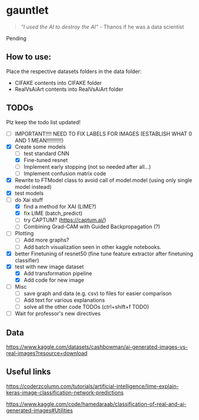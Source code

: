 # gauntlet
> _"I used the AI to destroy the AI"_
\- Thanos if he was a data scientist

Pending

## How to use:
Place the respective datasets folders in the data folder:
- CIFAKE contents into CIFAKE folder
- RealVsAiArt contents into RealVsAiArt folder

## TODOs
Plz keep the todo list updated!
- [ ] IMPORTANT!!!! NEED TO FIX LABELS FOR IMAGES (ESTABLISH WHAT 0 AND 1 MEAN!!!!!!!!!!)
- [x] Create some models
    - [ ] test standard CNN
    - [x] Fine-tuned resnet
    - [ ] Implement early stopping (not so needed after all...)
    - [ ] Implement confusion matrix code
- [x] Rewrite to FTModel class to avoid call of model.model (using only single model instead)
- [x] test models
- [ ] do Xai stuff
    - [x] find a method for XAI (LIME?)
    - [x] fix LIME (batch_predict)
    - [ ] try CAPTUM? (https://captum.ai/)
    - [ ] Combining Grad-CAM with Guided Backpropagation (?)
- [ ] Plotting
    - [ ] Add more graphs?
    - [ ] Add batch visualization seen in other kaggle notebooks.
- [x] better Finetuning of resnet50 (fine tune feature extractor after finetuning classifier)
- [x] test with new image dataset
    - [x] Add transformation pipeline
    - [x] Add code for new image
- [ ] Misc
    - [ ] save graph and data (e.g. csv) to files for easier comparison
    - [ ] Add text for various explanations
    - [ ] solve all the other code TODOs (ctrl+shift+f TODO)

- [ ] Wait for professor's new directives

## Data
https://www.kaggle.com/datasets/cashbowman/ai-generated-images-vs-real-images?resource=download

## Useful links
https://coderzcolumn.com/tutorials/artificial-intelligence/lime-explain-keras-image-classification-network-predictions

https://www.kaggle.com/code/hamedaraab/classification-of-real-and-ai-generated-images#Utilities